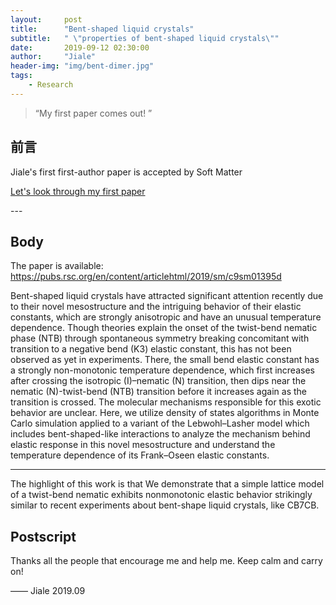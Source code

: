 ```yaml
---
layout:     post
title:      "Bent-shaped liquid crystals"
subtitle:   " \"properties of bent-shaped liquid crystals\""
date:       2019-09-12 02:30:00
author:     "Jiale"
header-img: "img/bent-dimer.jpg"
tags:
    - Research
---
```


> “My first paper comes out! ”


## 前言

Jiale's first first-author paper is accepted by Soft Matter

[Let's look through my first paper](#build)






<p id = "build"></p>
---

## Body

The paper is available: 
https://pubs.rsc.org/en/content/articlehtml/2019/sm/c9sm01395d

Bent-shaped liquid crystals have attracted significant attention recently due to their novel mesostructure and the intriguing behavior of their elastic constants, which are strongly anisotropic and have an unusual temperature dependence. Though theories explain the onset of the twist-bend nematic phase (NTB) through spontaneous symmetry breaking concomitant with transition to a negative bend (K3) elastic constant, this has not been observed as yet in experiments. There, the small bend elastic constant has a strongly non-monotonic temperature dependence, which first increases after crossing the isotropic (I)–nematic (N) transition, then dips near the nematic (N)-twist-bend (NTB) transition before it increases again as the transition is crossed. The molecular mechanisms responsible for this exotic behavior are unclear. Here, we utilize density of states algorithms in Monte Carlo simulation applied to a variant of the Lebwohl–Lasher model which includes bent-shaped-like interactions to analyze the mechanism behind elastic response in this novel mesostructure and understand the temperature dependence of its Frank–Oseen elastic constants.


---

The highlight of this work is that We demonstrate that a simple lattice model of a twist-bend nematic exhibits nonmonotonic elastic behavior strikingly similar to recent experiments about bent-shape liquid crystals, like CB7CB.

## Postscript
Thanks all the people that encourage me and help me. Keep calm and carry on!


—— Jiale  2019.09
